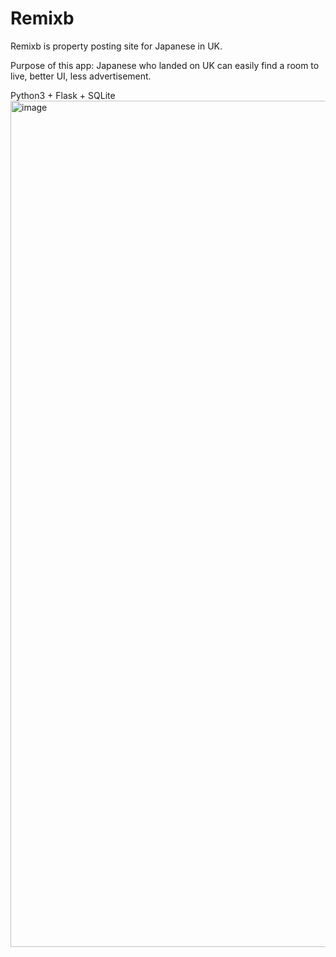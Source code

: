 # Remixb
Remixb is property posting site for Japanese in UK.

Purpose of this app:
Japanese who landed on UK can easily find a room to live, better UI, less advertisement.

Python3 + Flask + SQLite 
<img width="1354" alt="image" src="https://user-images.githubusercontent.com/31910138/201441351-d36357c5-2629-411b-aab2-9212531e2728.png">

